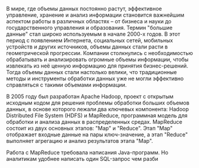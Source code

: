 В мире, где объемы данных постоянно растут, эффективное управление, хранение и анализ информации становится важнейшим аспектом работы в различных областях – от бизнеса и науки до государственного управления и образования. Термин "большие данные" стал широко используемым в начале 2000-х годов. В этот период с появлением Интернета, социальных сетей, мобильных устройств и других источников, объемы данных стали расти в геометрической прогрессии. Компании столкнулись с необходимостью обрабатывать и анализировать огромные объемы информации, чтобы извлекать из неё ценную информацию для принятия бизнес-решений. Тогда объемы данных стали настолько велики, что традиционные методы и инструменты обработки данных уже не могли эффективно справляться с такими объемами информации.

В 2005 году был разработан Apache Hadoop, проект с открытым исходным кодом для решения проблемы обработки больших объемов данных, в основе которого лежали два ключевых компонента: Hadoop Distributed File System (HDFS) и MapReduce, программная модель для обработки и анализа данных в распределенных средах. MapReduce состоит из двух основных этапов: "Map" и "Reduce". Этап "Map" отображает входные данные на пары ключ-значение, а этап "Reduce" выполняет агрегацию и анализ результатов этапа "Map".

Работа с MapReduce требовала написания Java-программ. Но аналитикам удобнее написать один SQL-запрос чем разби